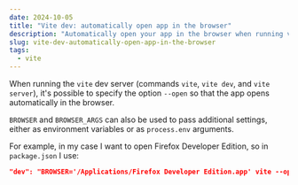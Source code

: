 ```yaml
---
date: 2024-10-05
title: "Vite dev: automatically open app in the browser"
description: "Automatically open your app in the browser when running vite dev"
slug: vite-dev-automatically-open-app-in-the-browser
tags:
  - vite
---
```


When running the `vite` dev server (commands `vite`, `vite dev`, and `vite
server`), it's possible to specify the option `--open` so that the app opens
automatically in the browser.

`BROWSER` and `BROWSER_ARGS` can also be used to pass additional settings,
either as environment variables or as `process.env` arguments.

For example, in my case I want to open Firefox Developer Edition, so in
`package.json` I use:

```json
"dev": "BROWSER='/Applications/Firefox Developer Edition.app' vite --open"
```
